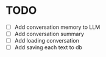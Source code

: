 # TODO

- [ ] Add conversation memory to LLM
- [ ] Add conversation summary
- [ ] Add loading conversation
- [ ] Add saving each text to db